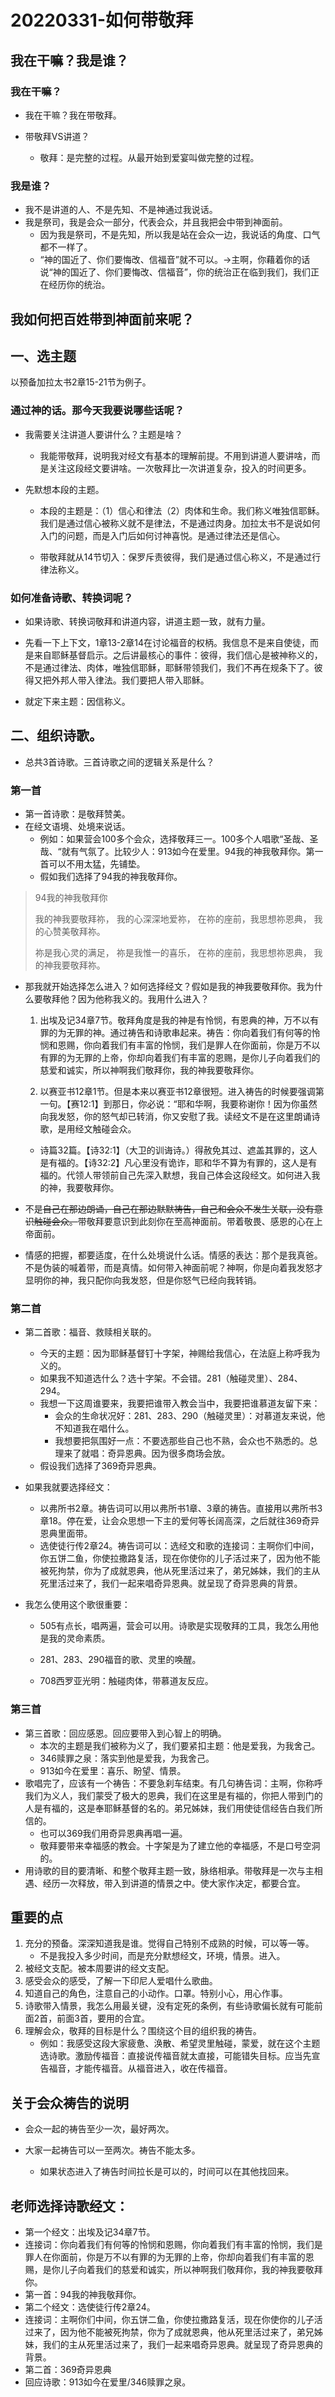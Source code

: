 # 20220331-如何带敬拜

## 我在干嘛？我是谁？

### 我在干嘛？

- 我在干嘛？我在带敬拜。

- 带敬拜VS讲道？
  - 敬拜：是完整的过程。从最开始到爱宴叫做完整的过程。

### 我是谁？

- 我不是讲道的人、不是先知、不是神通过我说话。
- 我是祭司，我是会众一部分，代表会众，并且我把会中带到神面前。
  - 因为我是祭司，不是先知，所以我是站在会众一边，我说话的角度、口气都不一样了。
  - “神的国近了、你们要悔改、信福音”就不可以。→主啊，你藉着你的话说“神的国近了、你们要悔改、信福音”，你的统治正在临到我们，我们正在经历你的统治。

## 我如何把百姓带到神面前来呢？

## 一、选主题

以预备加拉太书2章15-21节为例子。

### 通过神的话。那今天我要说哪些话呢？

- 我需要关注讲道人要讲什么？主题是啥？
  - 我能带敬拜，说明我对经文有基本的理解前提。不用到讲道人要讲啥，而是关注这段经文要讲啥。一次敬拜比一次讲道复杂，投入的时间更多。

- 先默想本段的主题。

  - 本段的主题是：（1）信心和律法（2）肉体和生命。我们称义唯独信耶稣。我们是通过信心被称义就不是律法，不是通过肉身。加拉太书不是说如何入门的问题，而是入门后如何讨神喜悦。是通过律法还是信心。

  - 带敬拜就从14节切入：保罗斥责彼得，我们是通过信心称义，不是通过行律法称义。

### 如何准备诗歌、转换词呢？

- 如果诗歌、转换词敬拜和讲道内容，讲道主题一致，就有力量。

- 先看一下上下文，1章13-2章14在讨论福音的权柄。我信息不是来自使徒，而是来自耶稣基督启示。之后讲最核心的事件：彼得，我们信心是被神称义的，不是通过律法、肉体，唯独信耶稣，耶稣带领我们，我们不再在规条下了。彼得又把外邦人带入律法。我们要把人带入耶稣。
- 就定下来主题：因信称义。

## 二、组织诗歌。

- 总共3首诗歌。三首诗歌之间的逻辑关系是什么？

### 第一首

- 第一首诗歌：是敬拜赞美。
- 在经文语境、处境来说话。
  - 例如：如果营会100多个会众，选择敬拜三一。100多个人唱歌“圣哉、圣哉、“就有气氛了。比较少人：913如今在爱里。94我的神我敬拜你。第一首可以不用太猛，先铺垫。
  - 假如我们选择了94我的神我敬拜你。

> 94我的神我敬拜你
>
> 我的神我要敬拜祢，
> 我的心深深地爱祢，
> 在祢的座前，我思想祢恩典，
> 我的心赞美敬拜祢。
>
> 祢是我心灵的满足，
> 祢是我惟一的喜乐，
> 在祢的座前，我思想祢恩典，
> 我的神我要敬拜祢。

- 那我就开始选择怎么进入？如何选择经文？假如是我的神我要敬拜你。我为什么要敬拜他？因为他称我义的。我用什么进入？

  1. 出埃及记34章7节。敬拜角度是我的神是有怜悯，有恩典的神，万不以有罪的为无罪的神。通过祷告和诗歌串起来。祷告：你向着我们有何等的怜悯和恩赐，你向着我们有丰富的怜悯，我们是罪人在你面前，你是万不以有罪的为无罪的上帝，你却向着我们有丰富的恩赐，是你儿子向着我们的慈爱和诚实，所以神啊我们敬拜你，我的神我要敬拜你。

  2. 以赛亚书12章1节。但是本来以赛亚书12章很短。进入祷告的时候要强调第一句。【赛12:1】到那日，你必说：“耶和华啊，我要称谢你！因为你虽然向我发怒，你的怒气却已转消，你又安慰了我。读经文不是在这里朗诵诗歌，是用经文触碰会众。

  - 诗篇32篇。【诗32:1】（大卫的训诲诗。）得赦免其过、遮盖其罪的，这人是有福的。【诗32:2】凡心里没有诡诈，耶和华不算为有罪的，这人是有福的。代领人带领前自己先深入默想，我自己体会这段经文。如何进入我的神，我要敬拜你。

- 不是~~自己在那边朗诵，自己在那边默默祷告，自己和会众不发生关联，没有意识触碰会众。~~带敬拜要意识到此刻你在至高神面前。带着敬畏、感恩的心在上帝面前。

- 情感的把握，都要适度，在什么处境说什么话。情感的表达：那个是我真爸。不是伪装的喊着带，而是真情。如何带入神面前呢？神啊，你是向着我发怒才显明你的神，我只配你向我发怒，但是你怒气已经向我转销。

### 第二首

- 第二首歌：福音、救赎相关联的。

  - 今天的主题：因为耶稣基督钉十字架，神赐给我信心，在法庭上称呼我为义的。
  - 如果我不知道选什么？选十字架。不会错。281（触碰灵里）、284、294。
  - 我想一下这周谁要来，我要把谁带入教会当中，我要把谁慕道友留下来：
    - 会众的生命状况好：281、283、290（触碰灵里）：对慕道友来说，他不知道我在唱什么。
    - 我想要把氛围好一点：不要选那些自己也不熟，会众也不熟悉的。总理来了就唱：奇异恩典。因为很多商场会放。
  - 假设我们选择了369奇异恩典。

- 如果我就要选择经文：

  - 以弗所书2章。祷告词可以用以弗所书1章、3章的祷告。直接用以弗所书3章18。停在爱，让会众思想一下主的爱何等长阔高深，之后就往369奇异恩典里面带。
  - 选使徒行传2章24。祷告词可以：选经文和歌的连接词：主啊你们中间，你五饼二鱼，你使拉撒路复活，现在你使你的儿子活过来了，因为他不能被死拘禁，你为了成就恩典，他从死里活过来了，弟兄姊妹，我们的主从死里活过来了，我们一起来唱奇异恩典。就呈现了奇异恩典的背景。

- 我怎么使用这个歌很重要：

  - 505有点长，唱两遍，营会可以用。诗歌是实现敬拜的工具，我怎么用他是我的灵命素质。

  - 281、283、290福音的歌、灵里的唤醒。
  - 708西罗亚光明：触碰肉体，带慕道友反应。

### 第三首

- 第三首歌：回应感恩。回应要带入到心智上的明确。
  - 本次的主题是我们被称为义了，我们要紧扣主题：他是爱我，为我舍己。
  - 346赎罪之泉：落实到他是爱我，为我舍己。
  - 913如今在爱里：喜乐、盼望、情景。
- 歌唱完了，应该有一个祷告：不要急刹车结束。有几句祷告词：主啊，你称呼我们为义人，我们蒙受了极大的恩典，我们在这里是有福的，你把人带到门的人是有福的，这是奉耶稣基督的名的。弟兄姊妹，我们用使徒信经告白我们所信的。
  - 也可以369我们用奇异恩典再唱一遍。
  - 敬拜要带来幸福感的教会。十字架是为了建立他的幸福感，不是口号空洞的。
- 用诗歌的目的要清晰、和整个敬拜主题一致，脉络相承。带敬拜是一次与主相遇、经历一次释放，带入到讲道的情景之中。使大家作决定，都要合宜。

## 重要的点

1. 充分的预备。深深知道我是谁。觉得自己特别不成熟的时候，可以等一等。
   - 不是我投入多少时间，而是充分默想经文，环境，情景。进入。
2. 被经文支配。被本周要讲的经文支配。
3. 感受会众的感受，了解一下印尼人爱唱什么歌曲。
4. 知道自己的角色，注意自己的小动作。口罩。特别小心，用心作事。
5. 诗歌带入情景，我怎么用最关键，没有定死的条例，有些诗歌偏长就有可能前面2首，前面3首，要用的合宜。
6. 理解会众，敬拜的目标是什么？围绕这个目的组织我的祷告。
   - 例如：我感受这段大家疲惫、涣散、希望灵里触碰，蒙爱，就在这个主题选诗歌。激励传福音：直接说传福音就太直接，可能错失目标。应当先宣告福音，才能传福音。从福音进入，收在传福音。

## 关于会众祷告的说明

- 会众一起的祷告至少一次，最好两次。

- 大家一起祷告可以一至两次。祷告不能太多。
  - 如果状态进入了祷告时间拉长是可以的，时间可以在其他找回来。

## 老师选择诗歌经文：

- 第一个经文：出埃及记34章7节。
- 连接词：你向着我们有何等的怜悯和恩赐，你向着我们有丰富的怜悯，我们是罪人在你面前，你是万不以有罪的为无罪的上帝，你却向着我们有丰富的恩赐，是你儿子向着我们的慈爱和诚实，所以神啊我们敬拜你，我的神我要敬拜你。
- 第一首：94我的神我敬拜你。
- 第二个经文：选使徒行传2章24。
- 连接词：主啊你们中间，你五饼二鱼，你使拉撒路复活，现在你使你的儿子活过来了，因为他不能被死拘禁，你为了成就恩典，他从死里活过来了，弟兄姊妹，我们的主从死里活过来了，我们一起来唱奇异恩典。就呈现了奇异恩典的背景。
- 第二首：369奇异恩典
- 回应诗歌：913如今在爱里/346赎罪之泉。


